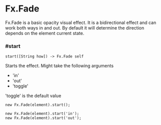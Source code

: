 # Fx.Fade

Fx.Fade is a basic opacity visual effect. It is a bidirectional effect and
can work both ways in and out. By default it will determine the direction
depends on the element current state.

### #start

    start([String how]) -> Fx.Fade self

Starts the effect. Might take the following arguments
  
* 'in'
* 'out'
* 'toggle'

'toggle' is the default value

    new Fx.Fade(element).start();
    
    new Fx.Fade(element).start('in');
    new Fx.Fade(element).start('out');